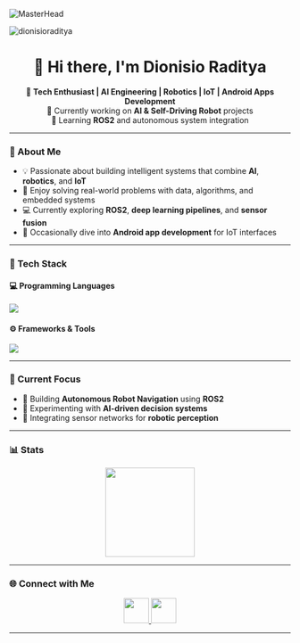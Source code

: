 ![MasterHead](https://i.pinimg.com/originals/ca/26/2e/ca262e0354eea311c41134c3e4bc3bc2.gif)

<p align="left"> <img src="https://komarev.com/ghpvc/?username=dionisioraditya&label=Profile%20views&color=0e75b6&style=flat" alt="dionisioraditya" /> </p>
<h1 align="center">👋 Hi there, I'm Dionisio Raditya</h1>

<p align="center">
  🚀 <b>Tech Enthusiast | AI Engineering | Robotics | IoT | Android Apps Development</b> <br>
  🤖 Currently working on <b>AI & Self-Driving Robot</b> projects <br>
  🌱 Learning <b>ROS2</b> and autonomous system integration
</p>

---

### 🧠 About Me
- 💡 Passionate about building intelligent systems that combine **AI**, **robotics**, and **IoT**
- 🧩 Enjoy solving real-world problems with data, algorithms, and embedded systems  
- 💻 Currently exploring **ROS2**, **deep learning pipelines**, and **sensor fusion**
- 📱 Occasionally dive into **Android app development** for IoT interfaces  

---

### 🧰 Tech Stack

#### 💻 Programming Languages
<p align="left">
  <img src="https://skillicons.dev/icons?i=python,cpp,java,c,js,flutter,kotlin" />
</p>

#### ⚙️ Frameworks & Tools
<p align="left">
  <img src="https://skillicons.dev/icons?i=ros,androidstudio,tensorflow,pytorch,opencv,arduino,git,linux,vscode" />
</p>

---

### 🔬 Current Focus
- 🤖 Building **Autonomous Robot Navigation** using **ROS2**
- 🧠 Experimenting with **AI-driven decision systems**
- 📡 Integrating sensor networks for **robotic perception**

---

### 📊 Stats
<p align="center">
  <img src="https://github-readme-stats.vercel.app/api/top-langs/?username=DionisioRaditya&layout=compact&theme=radical" height="160" />
</p>

---

### 🌐 Connect with Me
<p align="center">
  <a href="https://linkedin.com/in/dionisio-raditya-prasmada-4a57661a4" target="_blank">
    <img src="https://skillicons.dev/icons?i=linkedin" width="45" />
  </a>
  <a href="https://www.instagram.com/diordty/" target="_blank">
    <img src="https://skillicons.dev/icons?i=instagram" width="45" />
  </a>
</p>

---

